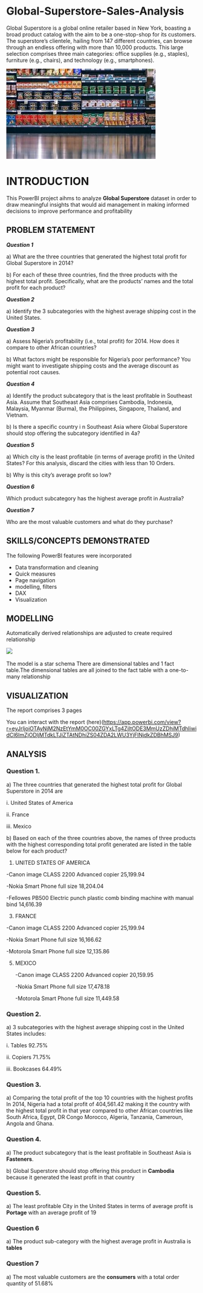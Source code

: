 # Global-Superstore-Sales-Analysis
Global Superstore is a global online retailer based in New York, boasting a broad product catalog with the aim to be a one-stop-shop for its customers. The superstore’s clientele, hailing from 147 different countries, can browse through an endless offering with more than 10,000 products. This large selection comprises three main categories: office supplies (e.g., staples), furniture (e.g., chairs), and technology (e.g., smartphones).

![](Intro_image.jpeg)

# INTRODUCTION
This PowerBI project aihms to analyze **Global Superstore** dataset in order to  draw meaningful insights that would aid management in making informed decisions to improve performance and profitability

## PROBLEM STATEMENT
**_Question 1_**

a) What are the three countries that generated the highest total profit for Global Superstore in 2014?

b) For each of these three countries, find the three products with the highest total profit. Specifically, what are the products’ names and the total profit for each product?

**_Question 2_**

a) Identify the 3 subcategories with the highest average shipping cost in the United States.

**_Question 3_**

a) Assess Nigeria’s profitability (i.e., total profit) for 2014. How does it compare to other African countries?

b) What factors might be responsible for Nigeria’s poor performance? You might want to investigate shipping costs and the average discount as potential root causes.

**_Question 4_**

a) Identify the product subcategory that is the least profitable in Southeast Asia.
Assume that Southeast Asia comprises Cambodia, Indonesia, Malaysia, Myanmar
(Burma), the Philippines, Singapore, Thailand, and Vietnam.

b) Is there a specific country i n Southeast Asia where Global Superstore should stop offering the subcategory identified in 4a?

**_Question 5_**

a) Which city is the least profitable (in terms of average profit) in the United States? For this analysis, discard the cities with less than 10 Orders.

b) Why is this city’s average profit so low?

**_Question 6_**

Which product subcategory has the highest average profit in Australia?

**_Question 7_**

Who are the most valuable customers and what do they purchase?

## SKILLS/CONCEPTS DEMONSTRATED

The following PowerBI features were incorporated
- Data transformation and cleaning
- Quick measures
- Page navigation
- modelling, filters
- DAX
- Visualization

## MODELLING
Automatically derived relationships are adjusted to create required relationship

![](Screenshot(44).png) 

The model is a star schema
There are dimensional tables and 1 fact table.The dimensional tables are all joined to the fact table with a one-to-many relationship

## VISUALIZATION

The report comprises 3 pages

You can interact with the report (here)(https://app.powerbi.com/view?r=eyJrIjoiOTAyNjM2NzEtYmM0OC00ZGYxLTg4ZjItODE3MmUzZDhiMTdhIiwidCI6ImZjODljMTdkLTJiZTAtNDhiZS04ZDA2LWU3YjFlNjdkZDBhMSJ9)

## ANALYSIS

### Question 1.

a)	The three countries that generated the highest total profit for Global Superstore in 2014 are 

i.	United States of America

ii.	France

iii.	Mexico

b) Based on each of the three countries above, the names of three products with the highest corresponding total profit generated are listed in the table below for each product?

1.  UNITED STATES OF AMERICA
 
   -Canon image CLASS 2200 Advanced copier   25,199.94
   
   -Nokia Smart Phone full size              18,204.04 
   
   -Fellowes PB500 Electric punch plastic comb binding machine with manual bind  14,616.39

3.  FRANCE
  
   -Canon image CLASS 2200 Advanced copier    25,199.94
   
   -Nokia Smart Phone full size               16,166.62
   
   -Motorola Smart Phone full size            12,135.86

5. MEXICO
 
   -Canon image CLASS 2200 Advanced copier    20,159.95
   
   -Nokia Smart Phone full size               17,478.18
   
   -Motorola Smart Phone full size            11,449.58

### Question 2.

a)	 3 subcategories with the highest average shipping cost in the United States includes:

i.	Tables          92.75%

ii.	Copiers         71.75%

iii.	Bookcases       64.49%

### Question 3.

a)	Comparing the total profit of the top 10 countries with the highest profits In 2014, Nigeria had a total profit of 404,561.42 making it the country with the highest total profit in that year compared to other African countries like South Africa, Egypt, DR Congo Morocco, Algeria, Tanzania, Cameroun, Angola and Ghana. 

### Question 4.

a) The product subcategory that is the least profitable in Southeast Asia is **Fasteners**.

b) Global Superstore should stop offering this product in **Cambodia** because it generated the least profit in that country

### Question 5.

a)	The least profitable City in the United States in terms of average profit is **Portage** with an average profit of 19

### Question 6

a)	The product sub-category with the highest average profit in Australia is **tables**

### Question 7

a)	The most valuable customers are the **consumers** with a total order quantity of 51.68%





       
